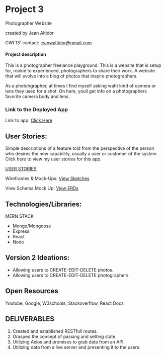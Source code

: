 # Project  3
Photographer Website


created by Jean Altidor

GWI 13'
contact: jeanwaltidor@gmail.com




#### Project description

This is a photographer freelance playground. This is a website that is setup for, rookie to experienced, photographers to share their work. A website that will evolve into a blog of photos that inspire photographers. 

As a photohgrapher, at times I find myself asking waht kind of camera or lens they used for a shot. On here, youll get info on a photographers favorite camera body and lens. 
### Link to the Deployed App


Link to app:
[Click Here](https://photographerplayground.herokuapp.com/)


## User Stories:
  
Simple descriptions of a feature told from the perspective of the person who desires the new capability, usually a user or customer of the system. 
Click here to view my user stories for this app. 

[USER STORIES](https://trello.com/b/HnQFfYXE/project-3)

Wireframes & Mock-Ups: 
[View Sketches](https://www.figma.com/file/P5G3vFVCFEntEUwyDGzKjsnW/Untitled)

View Schema Mock Up: [View ERDs](https://github.com/DenimCity/PROJECT3/blob/master/pictures/ERD.png)


 
## Technologies/Libraries:
MERN STACK 
	
* Mongo/Mongoose
* Express
* React
* Node

Version 2 Ideations:
--
* Allowing users to CREATE-EDIT-DELETE photos.
* Allowing users to CREATE-EDIT-DELETE photographers.



Open Resources
- 
Youtube,
Google,
W3schools, 
Stackoverflow,
React Docs

DELIVERABLES
--
1. Created and established RESTfull routes.
2. Grasped the concept of passing and setting state.
3. Utilizing Axios and promises to grab data from an API.
4. Utilizing data from a live server and presenting it to the users.


